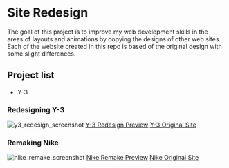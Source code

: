 # Site Redesign
The goal of this project is to improve my web development skills in the areas of layouts and animations by copying the designs of other web sites. Each of the website created in this repo is based of the original design with some slight differences.

## Project list
* Y-3

### Redesigning Y-3
![y3_redesign_screenshot](https://user-images.githubusercontent.com/17789092/41197197-1c82b5d2-6c0a-11e8-84be-d2db10dea785.png)
[Y-3 Redesign Preview](https://www.useloom.com/embed/212df11dccba4238bf1139291f1be7e0)
[Y-3 Original Site](http://store.y-3.com/us)

### Remaking Nike
![nike_remake_screenshot](https://user-images.githubusercontent.com/17789092/44562291-cbc68a80-a70d-11e8-9ddf-b572ce6ebb6a.jpg)
[Nike Remake Preview](https://www.useloom.com/embed/db6123dafb6e4e4899ccdd39046d6e8b)
[Nike Original Site](https://www.nike.com/us/en_us/)
